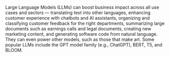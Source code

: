 Large Language Models (LLMs) can boost business impact across all use cases and sectors — translating text into other languages, enhancing customer experience with chatbots and AI assistants, organizing and classifying customer feedback for the right departments, summarizing large documents such as earnings calls and legal documents, creating new marketing content, and generating software code from natural language. They can even power other models, such as those that make art. Some popular LLMs include the GPT model family (e.g., ChatGPT), BERT, T5, and BLOOM.






